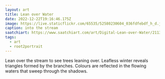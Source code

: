 ```yaml
---
layout: art
title: Lean over Water
date: 2022-12-22T19:16:46.175Z
image: https://live.staticflickr.com/65535/52580230604_036fdfebdf_h_d.jpg
caption: into the stream
saatchiart: https://www.saatchiart.com/art/Digital-Lean-over-Water/2113733/9975727/view
tags:
  - art
  - root2portrait
---
```

Lean over the stream to see trees leaning over. Leafless winter reveals triangles formed by the branches. Colours are reflected in the flowing waters that sweep through the shadows.